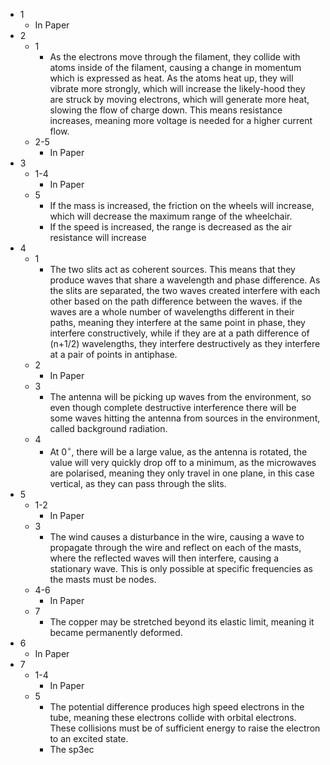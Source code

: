 - 1
	- In Paper
- 2
	- 1
		- As the electrons move through the filament, they collide with atoms inside of the filament, causing a change in momentum which is expressed as heat. As the atoms heat up, they will vibrate more strongly, which will increase the likely-hood they are struck by moving electrons, which will generate more heat, slowing the flow of charge down. This means resistance increases, meaning more voltage is needed for a higher current flow.
	- 2-5
		- In Paper
- 3
	- 1-4
		- In Paper
	- 5
		- If the mass is increased, the friction on the wheels will increase, which will decrease the maximum range of the wheelchair.
		- If the speed is increased, the range is decreased as the air resistance will increase
- 4
	- 1
		- The two slits act as coherent sources. This means that they produce waves that share a wavelength and phase difference. As the slits are separated, the two waves created interfere with each other based on the path difference between the waves. if the waves are a whole number of wavelengths different in their paths, meaning they interfere at the same point in phase, they interfere constructively, while if they are at a path difference of (n+1/2) wavelengths, they interfere destructively as they interfere at a pair of points in antiphase.
	- 2
		- In Paper
	- 3
		- The antenna will be picking up waves from the environment, so even though complete destructive interference there will be some waves hitting the antenna from sources in the environment, called background radiation.
	- 4
		- At 0$^\circ$, there will be a large value, as the antenna is rotated, the value will very quickly drop off to a minimum, as the microwaves are polarised, meaning they only travel in one plane, in this case vertical, as they can pass through the slits.
- 5
	- 1-2
		- In Paper
	- 3
		- The wind causes a disturbance in the wire, causing a wave to propagate through the wire and reflect on each of the masts, where the reflected waves will then interfere, causing a stationary wave. This is only possible at specific frequencies as the masts must be nodes.
	- 4-6
		- In Paper
	- 7
		- The copper may be stretched beyond its elastic limit, meaning it became permanently deformed.
- 6
	- In Paper
- 7
	- 1-4
		- In Paper
	- 5
		- The potential difference produces high speed electrons in the tube, meaning these electrons collide with orbital electrons. These collisions must be of sufficient energy to raise the electron to an excited state.
		- The sp3ec